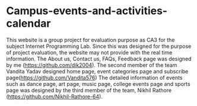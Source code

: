 # Campus-events-and-activities-calendar
This website is a group project for evaluation purpose as CA3 for the subject Internet Programming Lab. Since this was designed for the purpose of project evaluation, the website may not provide with the real time information.
The About us, Contact us, FAQs, Feedback page was designed by me (https://github.com/dik2004).
The second member of the team Vandita Yadav designed home page, event categories page and subscribe page(https://github.com/Vandita576)
The detailed information of events such as dance page, art page, music page, college events page and sports page was designed by the third member of the team, Nikhil Rathore (https://github.com/Nikhil-Rathore-64).
